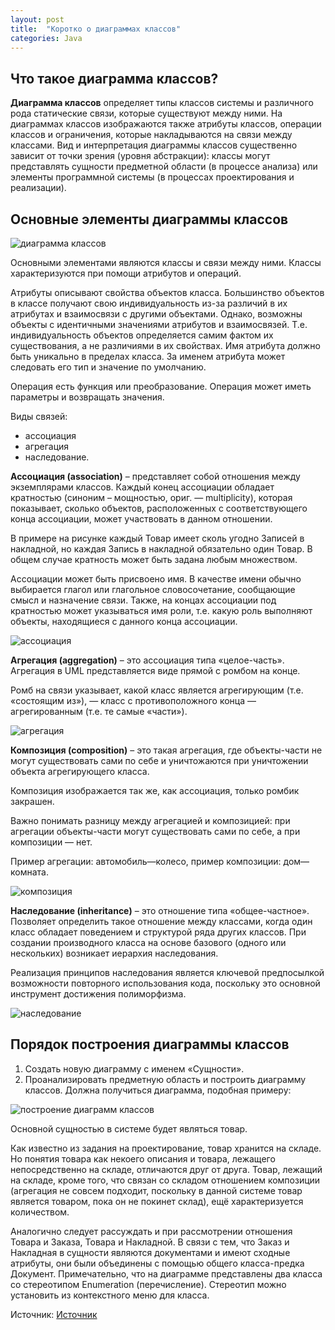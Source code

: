 ```yaml
---
layout: post
title:  "Коротко о диаграммах классов"
categories: Java
---
```


Что такое диаграмма классов?
-----------------------------------

**Диаграмма классов** определяет типы классов системы и различного рода статические связи, которые существуют между ними. 
На диаграммах классов изображаются также атрибуты классов, операции классов и ограничения, которые накладываются на связи между классами. 
Вид и интерпретация диаграммы классов существенно зависит от точки зрения (уровня абстракции): классы могут представлять сущности 
предметной области (в процессе анализа) или элементы программной системы (в процессах проектирования и реализации).


Основные элементы диаграммы классов
-----------------------------------

![диаграмма классов](https://partizanzero.github.io/images/class-diagram-elements.png)

Основными элементами являются классы и связи между ними. Классы характеризуются при помощи атрибутов и операций.

Атрибуты описывают свойства объектов класса. Большинство объектов в классе получают свою индивидуальность из-за различий 
в их атрибутах и взаимосвязи с другими объектами. Однако, возможны объекты с идентичными значениями атрибутов и взаимосвязей. 
Т.е. индивидуальность объектов определяется самим фактом их существования, а не различиями в их свойствах. 
Имя атрибута должно быть уникально в пределах класса. За именем атрибута может следовать его тип и значение по умолчанию.

Операция есть функция или преобразование. Операция может иметь параметры и возвращать значения.

Виды связей:

* ассоциация
* агрегация
* наследование.

**Ассоциация (association)** – представляет собой отношения между экземплярами классов. 
Каждый конец ассоциации обладает кратностью (синоним – мощностью, ориг. — multiplicity), которая показывает, сколько объектов, 
расположенных с соответствующего конца ассоциации, может участвовать в данном отношении. 

В примере на рисунке каждый Товар имеет сколь угодно Записей в накладной, но каждая Запись в накладной обязательно один Товар. 
В общем случае кратность может быть задана любым множеством.

Ассоциации может быть присвоено имя. В качестве имени обычно выбирается глагол или глагольное словосочетание, 
сообщающие смысл и назначение связи. Также, на концах ассоциации под кратностью может указываться имя роли, 
т.е. какую роль выполняют объекты, находящиеся с данного конца ассоциации.

![ассоциация](https://partizanzero.github.io/images/association.png)

**Агрегация (aggregation)** – это ассоциация типа «целое-часть». Агрегация в UML представляется виде прямой с ромбом на конце.

Ромб на связи указывает, какой класс является агрегирующим (т.е. «состоящим из»), — класс с противоположного конца — 
агрегированным (т.е. те самые «части»).

![агрегация](https://partizanzero.github.io/images/aggregation.png)

**Композиция (composition)** – это такая агрегация, где объекты-части не могут существовать сами по себе и 
уничтожаются при уничтожении объекта агрегирующего класса. 

Композиция изображается так же, как ассоциация, только ромбик закрашен.

Важно понимать разницу между агрегацией и композицией: при агрегации объекты-части могут существовать сами по себе, а при композиции — нет. 

Пример агрегации: автомобиль—колесо, пример композиции: дом—комната.

![композиция](https://partizanzero.github.io/images/composition.png)

**Наследование (inheritance)** – это отношение типа «общее-частное». 
Позволяет определить такое отношение между классами, когда один класс обладает поведением и структурой ряда других классов. 
При создании производного класса на основе базового (одного или нескольких) возникает иерархия наследования. 

Реализация принципов наследования является ключевой предпосылкой возможности повторного использования кода, 
поскольку это основной инструмент достижения полиморфизма.

![наследование](https://partizanzero.github.io/images/inheritance.png)

Порядок построения диаграммы классов
-----------------------------------

1. Создать новую диаграмму с именем «Сущности».
2. Проанализировать предметную область и построить диаграмму классов. Должна получиться диаграмма, подобная примеру:

![построение диаграмм классов](https://partizanzero.github.io/images/class-diagram.png)

Основной сущностью в системе будет являться товар. 

Как известно из задания на проектирование, товар хранится на складе. 
Но понятия товара как некоего описания и товара, лежащего непосредственно на складе, отличаются друг от друга. 
Товар, лежащий на складе, кроме того, что связан со складом отношением композиции 
(агрегация не совсем подходит, поскольку в данной системе товар является товаром, пока он не покинет склад), 
ещё характеризуется количеством. 

Аналогично следует рассуждать и при рассмотрении отношения Товара и Заказа, Товара и Накладной. 
В связи с тем, что Заказ и Накладная в сущности являются документами и имеют сходные атрибуты, они были объединены 
с помощью общего класса-предка Документ. Примечательно, что на диаграмме представлены два класса со стереотипом Enumeration (перечисление). 
Стереотип можно установить из контекстного меню для класса.



Источник: [Источник][источник] 

[источник]: https://flexberry.github.io/ru/gpg_class-diagram.html

